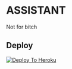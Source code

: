 # ASSISTANT
Not for bitch

## Deploy
[![Deploy To Heroku](https://www.herokucdn.com/deploy/button.svg)](https://dashboard.heroku.com/new?button-url=https%3A%2F%2Fgithub.com%2FULTRA-OP%2FASSISTANT&template=https%3A%2F%2Fgithub.com%2FULTRA-OP%2FASSISTANT)
